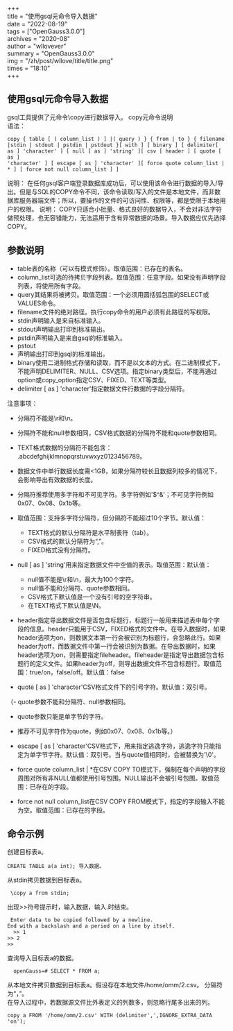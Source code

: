 +++  
title = "使用gsql元命令导入数据"   
date = "2022-08-19"  
tags = ["OpenGauss3.0.0"]  
archives = "2020-08"  
author = "wllovever"  
summary = "OpenGauss3.0.0"  
img = "/zh/post/wllove/title/title.png"  
times = "18:10"  
+++  

## 使用gsql元命令导入数据
gsql工具提供了元命令\copy进行数据导入。
copy元命令说明<br />语法：  

```
copy { table [ ( column_list ) ] |( query ) } { from | to } { filename |stdin | stdout | pstdin | pstdout }[ with ] [ binary ] [ delimiter[ as ] 'character' ] [ null [ as ] 'string' ][ csv [ header ] [ quote [ as ]
'character' ] [ escape [ as ] 'character' ][ force quote column_list | * ] [ force not null column_list ] ]
```

说明：
在任何gsql客户端登录数据库成功后，可以使用该命令进行数据的导入/导出。但是与SQL的COPY命令不同，该命令读取/写入的文件是本地文件，而非数据库服务器端文件；所以，要操作的文件的可访问性、权限等，都是受限于本地用户的权限。
说明：
COPY只适合小批量、格式良好的数据导入，不会对非法字符做预处理，也无容错能力，无法适用于含有异常数据的场景。导入数据应优先选择COPY。

## 参数说明

- table表的名称（可以有模式修饰）。取值范围：已存在的表名。
- column_list可选的待拷贝字段列表。取值范围：任意字段。如果没有声明字段列表，将使用所有字段。
- query其结果将被拷贝。取值范围：一个必须用圆括弧包围的SELECT或VALUES命令。
- filename文件的绝对路径。执行copy命令的用户必须有此路径的写权限。
- stdin声明输入是来自标准输入。
- stdout声明输出打印到标准输出。
- pstdin声明输入是来自gsql的标准输入。
- pstout
- 声明输出打印到gsql的标准输出。
- binary使用二进制格式存储和读取，而不是以文本的方式。在二进制模式下，不能声明DELIMITER、NULL、CSV选项。指定binary类型后，不能再通过option或copy_option指定CSV、FIXED、TEXT等类型。
- delimiter [ as ] 'character'指定数据文件行数据的字段分隔符。

注意事项：

- 分隔符不能是\r和\n。
- 分隔符不能和null参数相同，CSV格式数据的分隔符不能和quote参数相同。
- TEXT格式数据的分隔符不能包含： .abcdefghijklmnopqrstuvwxyz0123456789。
- 数据文件中单行数据长度需<1GB，如果分隔符较长且数据列较多的情况下，会影响导出有效数据的长度。
- 分隔符推荐使用多字符和不可见字符。多字符例如'$^&'；不可见字符例如0x07、0x08、0x1b等。

- 取值范围：支持多字符分隔符，但分隔符不能超过10个字节。默认值：
   - TEXT格式的默认分隔符是水平制表符（tab）。
   - CSV格式的默认分隔符为“,”。
   - FIXED格式没有分隔符。
- null [ as ] 'string'用来指定数据文件中空值的表示。取值范围：默认值：
   - null值不能是\r和\n，最大为100个字符。
   - null值不能和分隔符、quote参数相同。
   - CSV格式下默认值是一个没有引号的空字符串。
   - 在TEXT格式下默认值是\N。
- header指定导出数据文件是否包含标题行，标题行一般用来描述表中每个字段的信息。header只能用于CSV，FIXED格式的文件中。在导入数据时，如果header选项为on，则数据文本第一行会被识别为标题行，会忽略此行。如果header为off，而数据文件中第一行会被识别为数据。在导出数据时，如果header选项为on，则需要指定fileheader。fileheader是指定导出数据包含标题行的定义文件。如果header为off，则导出数据文件不包含标题行。取值范围：true/on，false/off。默认值：false
- quote [ as ] 'character'CSV格式文件下的引号字符。默认值：双引号。

（- quote参数不能和分隔符、null参数相同。
- quote参数只能是单字节的字符。
- 推荐不可见字符作为quote，例如0x07、0x08、0x1b等。）

- escape [ as ] 'character'CSV格式下，用来指定逃逸字符，逃逸字符只能指定为单字节字符。默认值：双引号。当与quote值相同时，会被替换为'\0'。
- force quote column_list | *在CSV COPY TO模式下，强制在每个声明的字段周围对所有非NULL值都使用引号包围。NULL输出不会被引号包围。取值范围：已存在的字段。
- force not null column_list在CSV COPY FROM模式下，指定的字段输入不能为空。取值范围：已存在的字段。


## 命令示例
创建目标表a。

```
CREATE TABLE a(a int); 导入数据。
```

从stdin拷贝数据到目标表a。

```
 \copy a from stdin;
```
出现>>符号提示时，输入数据，输入.时结束。

```
 Enter data to be copied followed by a newline.
End with a backslash and a period on a line by itself.
  >> 1    
>> 2   
>> 
```

查询导入目标表a的数据。

```
  openGauss=# SELECT * FROM a;
```

从本地文件拷贝数据到目标表a。假设存在本地文件/home/omm/2.csv。
分隔符为“，”。<br />在导入过程中，若数据源文件比外表定义的列数多，则忽略行尾多出来的列。

```
copy a FROM '/home/omm/2.csv' WITH (delimiter',',IGNORE_EXTRA_DATA 'on');
```

